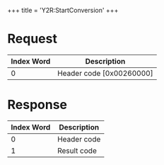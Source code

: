 +++
title = 'Y2R:StartConversion'
+++

# Request

| Index Word | Description                |
|------------|----------------------------|
| 0          | Header code \[0x00260000\] |

# Response

| Index Word | Description |
|------------|-------------|
| 0          | Header code |
| 1          | Result code |
